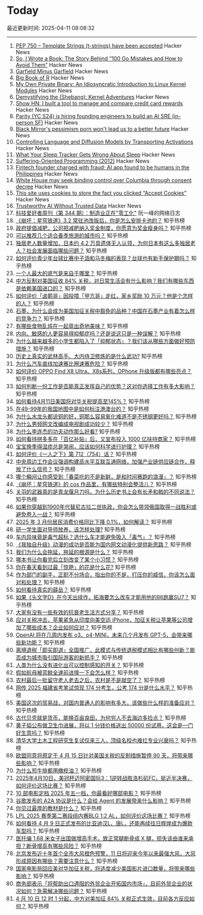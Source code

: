 # Today

最近更新时间: 2025-04-11 08:08:32

--- 
1. [PEP 750 – Template Strings (t-strings) have been accepted](https://peps.python.org/pep-0750/) Hacker News
2. [So, I Wrote a Book: The Story Behind “100 Go Mistakes and How to Avoid Them”](https://www.thecoder.cafe/p/100-go-mistakes) Hacker News
3. [Garfield Minus Garfield](https://garfieldminusgarfield.net) Hacker News
4. [Big Book of R](https://www.bigbookofr.com/) Hacker News
5. [My Own Private Binary: An Idiosyncratic Introduction to Linux Kernel Modules](https://www.muppetlabs.com/~breadbox/txt/mopb.html) Hacker News
6. [Demystifying the (Shebang): Kernel Adventures](https://crocidb.com/post/kernel-adventures/demystifying-the-shebang/) Hacker News
7. [Show HN: I built a tool to manage and compare credit card rewards](https://rewards.getonecard.io) Hacker News
8. [Parity (YC S24) is hiring founding engineers to build an AI SRE (in-person SF)](https://www.ycombinator.com/companies/parity/jobs) Hacker News
9. [Black Mirror's pessimism porn won't lead us to a better future](https://www.theguardian.com/technology/2025/apr/10/black-mirror-tv-show-pessimism) Hacker News
10. [Controlling Language and Diffusion Models by Transporting Activations](https://machinelearning.apple.com/research/transporting-activations) Hacker News
11. [What Your Sleep Tracker Gets Wrong About Sleep](https://www.affectablesleep.com/blog/what-your-sleep-tracker-gets-wrong-about-sleep) Hacker News
12. [Suffering-Oriented Programming (2012)](http://nathanmarz.com/blog/suffering-oriented-programming.html) Hacker News
13. [Fintech founder charged with fraud; AI app found to be humans in the Philippines](https://techcrunch.com/2025/04/10/fintech-founder-charged-with-fraud-after-ai-shopping-app-found-to-be-powered-by-humans-in-the-philippines/) Hacker News
14. [White House may seek binding control over Columbia through consent decree](https://www.theguardian.com/us-news/2025/apr/10/trump-columbia-consent-decree) Hacker News
15. [This site uses cookies to store the fact you clicked “Accept Cookies”](https://rodyne.com/?p=2368) Hacker News
16. [Trustworthy AI Without Trusted Data](https://actu.epfl.ch/news/trustworthy-ai-without-trusted-data/) Hacker News
17. [科技爱好者周刊（第 344 期）：制造业正在"零工化"](http://www.ruanyifeng.com/blog/2025/04/weekly-issue-344.html) 阮一峰的网络日志
18. [《崩坏：星穹铁道》3.2 常驻池改版后，你是怎么安排卡池的？](https://www.zhihu.com/question/1893264266963974067) 知乎热榜
19. [政府提倡减肥，公司把减肥纳入奖金制度，你愿意为奖金瘦身吗？](https://www.zhihu.com/question/1887790982298322603) 知乎热榜
20. [可以推荐几个适合春季旅游的城市吗？](https://www.zhihu.com/question/15010095309) 知乎热榜
21. [独居老人数量增加，日本约 4.2 万具遗体无人认领，为何日本有这么多独居老人？社会发展面临哪些问题？](https://www.zhihu.com/question/1892637356860858687) 知乎热榜
22. [如何评价青少年台球比赛中子涵和马冬梅的表现？台球也有新手保护期吗？](https://www.zhihu.com/question/1891892529802229292) 知乎热榜
23. [一个人最大的底气是来自于哪里？](https://www.zhihu.com/question/654608566) 知乎热榜
24. [中方反制对美国征收 84% 关税，对日常生活会有什么影响？我们有哪些东西是依赖美国进口的？](https://www.zhihu.com/question/1893342200152159606) 知乎热榜
25. [如何评价「卤鹅哥」因投喂「甲亢哥」走红，家乡奖励 10 万元？他是个怎样的人？](https://www.zhihu.com/question/1893289860120408095) 知乎热榜
26. [石墨，为什么会成为美国加征关税中豁免的品种？中国在石墨产业有着怎么样的竞争力？](https://www.zhihu.com/question/1893317716779165173) 知乎热榜
27. [有哪些食物乱炖在一起竟出奇地美味？](https://www.zhihu.com/question/472739548) 知乎热榜
28. [内向、敏感的人更容易得抑郁症吗？还是说这只是一种误解？](https://www.zhihu.com/question/1890035484526360445) 知乎热榜
29. [为什么越来越多的小学生都陷入了「抑郁状态」？我们该从哪些方面做好预防措施？](https://www.zhihu.com/question/1888898691164787871) 知乎热榜
30. [历史上真实的武林高手、大内侍卫修炼的是什么武功?](https://www.zhihu.com/question/11622933424) 知乎热榜
31. [为什么汽车直线加速赛比圈速赛危险？](https://www.zhihu.com/question/408191914) 知乎热榜
32. [如何评价 OPPO Find X8 Ultra、X8s系列，OPhone 升级版都有哪些亮点？](https://www.zhihu.com/question/1893181477480539899) 知乎热榜
33. [如何判断一份工作是否能真正发挥自己的优势？这对你选择工作有多大影响？](https://www.zhihu.com/question/1889468233414862438) 知乎热榜
34. [如何看待4月11日美国将对华关税提高至145%？](https://www.zhihu.com/question/1893841212412239902) 知乎热榜
35. [在49-99年的我国地图中是如何标注港澳台的？](https://www.zhihu.com/question/474032293) 知乎热榜
36. [为什么水龙头都说铜的好，铜那么容易氧化难道不是不锈钢更好吗？](https://www.zhihu.com/question/626308544) 知乎热榜
37. [为什么男频网文改编成电视剧成功较少？](https://www.zhihu.com/question/656718128) 知乎热榜
38. [为什么李连杰的功夫动作那么好看?](https://www.zhihu.com/question/8737224128) 知乎热榜
39. [如何看待拼多多在「百亿补贴」后，又宣布投入 1000 亿扶持商家？](https://www.zhihu.com/question/1893259912991191717) 知乎热榜
40. [宝宝换季得湿疹总是哭闹，应该如何科学进行护理？](https://www.zhihu.com/question/15489907518) 知乎热榜
41. [如何评价《一人之下》第 712（754）话？](https://www.zhihu.com/question/1893771793212346669) 知乎热榜
42. [中央周边工作会议强调构建高水平互联互通网络，加强产业链供应链合作，释放了什么信号？](https://www.zhihu.com/question/1893334124430848875) 知乎热榜
43. [哪个瞬间让你感受到「春菜吃的不是新鲜，是和时间赛跑的浪漫」？](https://www.zhihu.com/question/15705838276) 知乎热榜
44. [《崩坏：星穹铁道》的 cos 作品里，有哪些特别会整活儿？](https://www.zhihu.com/question/1892538035217884212) 知乎热榜
45. [关羽的武器真的是青龙偃月刀吗，为什么历史书上会有长矛和戟的不同说法？](https://www.zhihu.com/question/1892526047154652570) 知乎热榜
46. [如果你穿越到1900年代替尼古拉二世执政，你会怎么带领俄国取得一战胜利或避免卷入一战？](https://www.zhihu.com/question/14778458720) 知乎热榜
47. [2025 年 3 月份居民消费价格同比下降 0.1%，如何解读？](https://www.zhihu.com/question/1893598297614156081) 知乎热榜
48. [研一学生面对导师放养，该怎样处理?](https://www.zhihu.com/question/1892899618750198717) 知乎热榜
49. [车内异味竟是毒气超标？选什么车才能避免吸入「毒气」？](https://www.zhihu.com/question/1893335576402445090) 知乎热榜
50. [《我独自升级》动漫的成功是否能为国内网文动漫化提供新思路？](https://www.zhihu.com/question/1890997733415964787) 知乎热榜
51. [我们为什么会拖延，拖延的根源是什么？](https://www.zhihu.com/question/659472449) 知乎热榜
52. [哪本书让你看完后立刻改变了某个小习惯？](https://www.zhihu.com/question/1892361802572068068) 知乎热榜
53. [你在春天看到过最「惊艳」的花是什么花?](https://www.zhihu.com/question/1892573557860558284) 知乎热榜
54. [作为部门的副手，正职不分场合，指出你的不是，打压你的威信，你该怎么面对和处理？](https://www.zhihu.com/question/15456416260) 知乎热榜
55. [如何看待真实的薛岳？](https://www.zhihu.com/question/1888625970635833767) 知乎热榜
56. [如果《头文字D》在今天出续作，拓海要怎么改车才能用他的86跑赢SU7？](https://www.zhihu.com/question/14066039716) 知乎热榜
57. [大家有没有一些有效的抗衰老生活方式分享？](https://www.zhihu.com/question/1890720213001013036) 知乎热榜
58. [应对关税冲击，苹果紧急从印度向美空运 iPhone，加征关税让苹果等公司增加了哪些成本？企业如何应对？](https://www.zhihu.com/question/1892950995429974163) 知乎热榜
59. [OpenAI 将在几周内发布 o3、o4-MINI，未来几个月发布 GPT-5，会带来哪些新功能？](https://www.zhihu.com/question/1891767371066208512) 知乎热榜
60. [离境退税「即买即退」全国推广，此模式与传统退税模式相比有哪些创新？能否成为城市吸引国际游客的新抓手？](https://www.zhihu.com/question/1892978344758338731) 知乎热榜
61. [人类为什么没有进化出可以控制感知的开关？](https://www.zhihu.com/question/14948850830) 知乎热榜
62. [假如航母被蓝鲸全速前进撞一下会怎么样？](https://www.zhihu.com/question/549257813) 知乎热榜
63. [农村最后一批留守老人老去之后，农村是不是就空了？](https://www.zhihu.com/question/367018216) 知乎热榜
64. [网传 2025 福建省考笔试惊现 174 分考生，公考 174 分是什么水平？](https://www.zhihu.com/question/1891281886837442539) 知乎热榜
65. [美国这次的贸易战，对国内普通人的影响有多大，该做些什么样的准备应对？](https://www.zhihu.com/question/1891989198946411838) 知乎热榜
66. [古代贝壳就是货币，能换百亩良田，为何穷人不去海边多捡点？](https://www.zhihu.com/question/1892249263213356127) 知乎热榜
67. [黄子韬公布做卫生巾进展，将以 1 分钱价格送出 50000 份试用，这会是一门好生意吗？](https://www.zhihu.com/question/1893592441459795132) 知乎热榜
68. [清华大学土木工程研究生复试仅来三人，顶级名校也难扛专业兴衰吗？](https://www.zhihu.com/question/1893306483485140643) 知乎热榜
69. [欧盟同意将原定于 4 月 15 日针对美国关税的反制措施暂停 90 天，将带来哪些影响？](https://www.zhihu.com/question/1893735356815336973) 知乎热榜
70. [为什么煎牛排都用橄榄油？](https://www.zhihu.com/question/26201331) 知乎热榜
71. [2025年4月10日，美冠杯迈阿密国际3：1逆转战胜洛杉矶FC，挺近半决赛，如何评价这场比赛？](https://www.zhihu.com/question/1893609017223381262) 知乎热榜
72. [10 部电影定档 2025 年五一档，你最看好哪部电影？](https://www.zhihu.com/question/1893267085657859263) 知乎热榜
73. [谷歌发布的 A2A 协议是什么？会给 Agent 的发展带来什么影响？](https://www.zhihu.com/question/1893443983843255220) 知乎热榜
74. [你见过最厚的教材是什么？](https://www.zhihu.com/question/657222062) 知乎热榜
75. [LPL 2025 赛季第二赛段组内赛BLG 1:2 AL，如何评价这场比赛？](https://www.zhihu.com/question/1893740157196272871) 知乎热榜
76. [如何看待 4 月 9 日正式发布的比亚迪汉L、唐L，还能再续往日辉煌成为爆款车型吗？](https://www.zhihu.com/question/1893407560498914327) 知乎热榜
77. [医托骗 1.68 米女子出国做增高手术，致正常腿断骨成 X 腿，损失该由谁来承担？断骨增高有哪些风险？](https://www.zhihu.com/question/1893631060744561623) 知乎热榜
78. [北京发布近十年首个全市大风橙色预警，11 日将迎来今年以来最强大风，大风形成原因有哪些？需要注意什么？](https://www.zhihu.com/question/1892974057911182425) 知乎热榜
79. [国家电影局回应美对华加征关税，将适度减少美国影片进口数量，将带来哪些影响？](https://www.zhihu.com/question/1893729842899411825) 知乎热榜
80. [商务部表示「将帮助出口遇阻的外贸企业开拓国内市场」，目前外贸企业的状况如何？急需解决哪些问题？](https://www.zhihu.com/question/1893684131172443277) 知乎热榜
81. [4 月 10 日 12 时 1 分起，中方对美加征 84% 关税正式生效，目前各方反应如何？](https://www.zhihu.com/question/1893637479673848096) 知乎热榜
